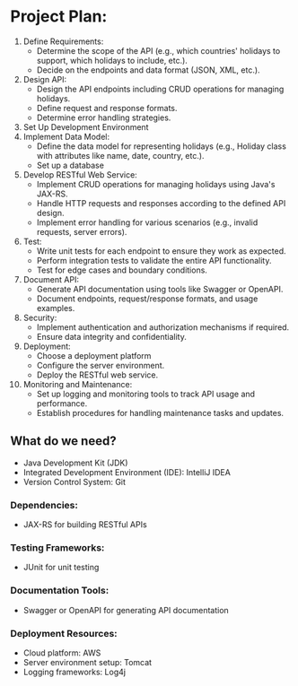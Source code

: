 # Project Plan:
1. Define Requirements:
   * Determine the scope of the API (e.g., which countries' holidays to support, which holidays to include, etc.).
   * Decide on the endpoints and data format (JSON, XML, etc.).
2. Design API:
   * Design the API endpoints including CRUD operations for managing holidays.
   * Define request and response formats.
   * Determine error handling strategies.
3. Set Up Development Environment
4. Implement Data Model:
   * Define the data model for representing holidays (e.g., Holiday class with attributes like name, date, country, etc.).
   * Set up a database
5. Develop RESTful Web Service:
   * Implement CRUD operations for managing holidays using Java's JAX-RS.
   * Handle HTTP requests and responses according to the defined API design.
   * Implement error handling for various scenarios (e.g., invalid requests, server errors).
6. Test:
   * Write unit tests for each endpoint to ensure they work as expected.
   * Perform integration tests to validate the entire API functionality.
   * Test for edge cases and boundary conditions.
7. Document API:
   * Generate API documentation using tools like Swagger or OpenAPI.
   * Document endpoints, request/response formats, and usage examples.
8. Security:
   * Implement authentication and authorization mechanisms if required.
   * Ensure data integrity and confidentiality.
9. Deployment:
   * Choose a deployment platform
   * Configure the server environment.
   * Deploy the RESTful web service.
10. Monitoring and Maintenance:
    * Set up logging and monitoring tools to track API usage and performance.
    * Establish procedures for handling maintenance tasks and updates.

## What do we need? 
* Java Development Kit (JDK)
* Integrated Development Environment (IDE): IntelliJ IDEA
* Version Control System: Git

### Dependencies:
* JAX-RS for building RESTful APIs

### Testing Frameworks:
* JUnit for unit testing


### Documentation Tools:
* Swagger or OpenAPI for generating API documentation

### Deployment Resources:
* Cloud platform: AWS 
* Server environment setup: Tomcat
* Logging frameworks: Log4j 

